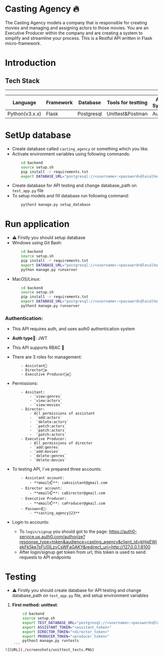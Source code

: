 # Casting Agency 🔥
The Casting Agency models a company that is responsible for creating movies and managing and assigning actors to those movies. You are an Executive Producer within the company and are creating a system to simplify and streamline your process.
This is a Restful API written in Flask micro-framework.

# Introduction


## Tech Stack
------------------------------------------------------------------------------
|    Language    | Framework |  Database  | Tools for testting | Auth System |
|----------------|-----------|------------|--------------------|-------------|
| Python(v3.x.x) |   Flask   | Postgresql |  Unittest&Postman  |    Auth0    |


# SetUp database
* Create database called `casting_agency` or something which you like.
* Activate environment variables using following commands:
    ```bash
        cd backend
        source setup.sh
        pip install -r requirements.txt
        export DATABASE_URL="postgresql://<username>:<password>@localhost:5432/<your_db_name>"
    ```
* Create database for API testing and change database_path on ` test_app.py ` file
* To setup models and fill database run following command:
    ```bash
        python3 manage.py setup_database
    ```


# Run application
* ⚠ Firstly you should setup database
* Windows using Git Bash:
    ```bash
        cd backend
        source setup.sh
        pip install -r requirements.txt
        export DATABASE_URL="postgresql://<username>:<password>@localhost:5432/<your_db_name>"
        python manage.py runserver
    ```
* MacOS/Linux:
    ```bash
        cd backend
        source setup.sh
        pip install -r requirements.txt
        export DATABASE_URL="postgresql://<username>:<password>@localhost:5432/<your_db_name>"
        python3 manage.py runserver
    ```

### Authentication:
  - This API requires auth, and uses auth0 authentication system
  - **Auth type🔐**: JWT
  - This API supports RBAC 🔐
  - There are 3 roles for management:
    ```code
        - Assistant🔎
        - Director🔎♻
        - Executive Producer🔎♻🎥
    ```


  - Permissions:
    ```code
        - Assitant:
            - `view:genres`
            - `view:actors`
            - `view:movies`
        - Director:
            - All permissions of assistant
            -  `add:actors`
            -  `delete:actors`
            -  `patch:actors`
            -  `patch:actors`
            -  `patch:actors`
        - Executive Producer:
            - All permissions of director
            - `add:genres`
            - `add:movies`
            - `delete:genres`
            - `delete:movies`
    ```


  - To testing API, I`ve prepared three accounts:
    ```code
        - Assistant account:
            - **email📫**: caAssistant@gmail.com
        - Director account:
            - **email📫**: caDirector@gmail.com
        - Executive Producer:
            - **email📫**: caProducer@gmail.com
        - Password🔑:
            - **casting_agency123**
    ```
  - Login to accounts:
    - To `login/signup` you should got to the page: https://auth0-service.us.auth0.com/authorize?response_type=token&audience=casting_agency&client_id=kHjeEWjekFk5ke7sFU0lLzvCsWFaGAKY&redirect_uri=http://127.0.0.1:8100
    - After login/signup get token from url, this token is used to send requests to API endpoints



# Testing
* ⚠ Firstly you should create database for API testing and change database_path on ` test_app.py ` file, and setup environment variables
1. **First method: unittest**:
```bash
        cd backend
        source setup.sh
        export TEST_DATABASE_URL="postgresql://<username>:<password>@localhost:5432/<your_db_name_for_testing>"
        export ASSISTANT_TOKEN="<assitant_token>"
        export DIRECTOR_TOKEN="<director_token>"
        export PRODUCER_TOKEN="<producer_token>"
        python3 manage.py runtests
    ```
![CURL](./screenshots/unittest_tests.PNG)








